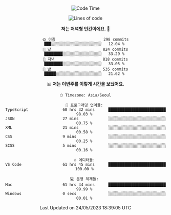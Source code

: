<div align="center">

<br />

 <!--START_SECTION:waka-->
![Code Time](http://img.shields.io/badge/Code%20Time-647%20hrs%2010%20mins-blue)

![Lines of code](https://img.shields.io/badge/%EC%A0%80%EB%8A%94%20%EC%97%AC%ED%83%9C%EA%B9%8C%EC%A7%80%20-2.9%20million%20%EC%A4%84%EC%9D%98%20%EC%BD%94%EB%93%9C%EB%A5%BC%20%EC%9E%91%EC%84%B1%ED%96%88%EC%96%B4%EC%9A%94.-blue)

**저는 저녁형 인간이에요. 🦉** 

```text
🌞 아침                     298 commits         ███░░░░░░░░░░░░░░░░░░░░░░   12.04 % 
🌆 낮　                     824 commits         ████████░░░░░░░░░░░░░░░░░   33.29 % 
🌃 저녁                     818 commits         ████████░░░░░░░░░░░░░░░░░   33.05 % 
🌙 밤　                     535 commits         █████░░░░░░░░░░░░░░░░░░░░   21.62 % 
```


📊 **저는 이번주를 이렇게 시간을 보냈어요.** 

```text
🕑︎ Timezone: Asia/Seoul

💬 프로그래밍 언어들: 
TypeScript               60 hrs 32 mins      █████████████████████████   98.03 % 
JSON                     27 mins             ░░░░░░░░░░░░░░░░░░░░░░░░░   00.75 % 
XML                      21 mins             ░░░░░░░░░░░░░░░░░░░░░░░░░   00.58 % 
CSS                      9 mins              ░░░░░░░░░░░░░░░░░░░░░░░░░   00.25 % 
SCSS                     5 mins              ░░░░░░░░░░░░░░░░░░░░░░░░░   00.16 % 

🔥 에디터들: 
VS Code                  61 hrs 45 mins      █████████████████████████   100.00 % 

💻 운영 체제들: 
Mac                      61 hrs 44 mins      █████████████████████████   99.99 % 
Windows                  0 secs              ░░░░░░░░░░░░░░░░░░░░░░░░░   00.01 % 
```


 Last Updated on 24/05/2023 18:39:05 UTC
<!--END_SECTION:waka-->

</div>
